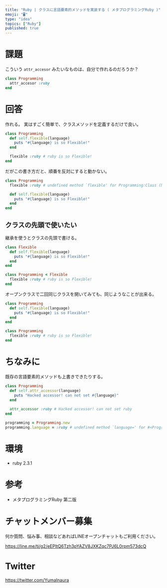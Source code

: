 ```yaml
---
title: "Ruby | クラスに言語要素的メソッドを実装する ( メタプログラミングRuby )"
emoji: "🖥"
type: "idea"
topics: ["Ruby"]
published: true
---
```


# 課題

こういう `attr_accesor` みたいなものは、自分で作れるのだろうか？

```rb
class Programming
  attr_accesor :ruby
end
```

# 回答

作れる。
実はすごく簡単で、クラスメソッドを定義するだけで良い。

```rb
class Programming
  def self.flexible(language)
    puts "#{language} is so Flexible!"
  end

  flexible :ruby # ruby is so Flexible!
end
```

だがこの書き方だと、順番を反対にすると動かない。

```rb
class Programming
  flexible :ruby # undefined method `flexible' for Programming:Class (NoMethodError)

  def self.flexible(language)
    puts "#{language} is so Flexible!"
  end
end
```

## クラスの先頭で使いたい

継承を使うとクラスの先頭で書ける。

```rb
class Flexible
  def self.flexible(language)
    puts "#{language} is so Flexible!"
  end
end

class Programming < Flexible
  flexible :ruby # ruby is so Flexible!
end
```

オープンクラスで二回同じクラスを開いてみても、同じようなことが出来る。

```rb
class Programming
  def self.flexible(language)
    puts "#{language} is so Flexible!"
  end
end

class Programming
  flexible :ruby # ruby is so Flexible!
end
```

# ちなみに

既存の言語要素的メソッドも上書きできたりする。

```rb
class Programming
  def self.attr_accessor(language)
    puts "Hacked accessor! can not set #{language}"
  end
  
  attr_accessor :ruby # Hacked accessor! can not set ruby
end

programming = Programming.new
programming.language = :ruby # undefined method `language=' for #<Programming:0x007f8a6b170f28> (NoMethodError)
```


# 環境

- ruby 2.3.1

# 参考

- メタプログラミングRuby 第二版








<!-- Update From Qiita API -->

# チャットメンバー募集


何か質問、悩み事、相談などあればLINEオープンチャットもご利用ください。

https://line.me/ti/g2/eEPltQ6Tzh3pYAZV8JXKZqc7PJ6L0rpm573dcQ





# Twitter


https://twitter.com/YumaInaura


<!-- Update From Qiita API -->


